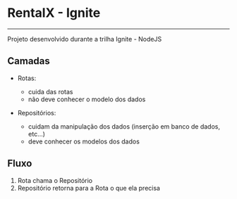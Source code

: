 # RentalX - Ignite
---
Projeto desenvolvido durante a trilha Ignite - NodeJS

## Camadas
- Rotas:
  * cuida das rotas
  * não deve conhecer o modelo dos dados
  
- Repositórios: 
  * cuidam da manipulação dos dados (inserção em banco de dados, etc...)
  * deve conhecer os modelos dos dados

## Fluxo
1) Rota chama o Repositório
2) Repositório retorna para a Rota o que ela precisa